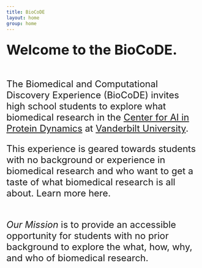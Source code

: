 ```yaml
---
title: BioCoDE
layout: home
group: home
---
```


<div class="content" style="font-size: 24px;">

  <div class="row">
  <div class="row">

  <span style="font-size: 36px; font-weight: bold;">Welcome to the BioCoDE.</span>
  <br>
  <br>
  
The Biomedical and Computational Discovery Experience (BioCoDE) invites high school students to explore what biomedical research in the [Center for AI in Protein Dynamics](https://www.vanderbilt.edu/ai-proteindynamics/) at [Vanderbilt University](https://www.vanderbilt.edu/).

This experience is geared towards students with no background or experience in biomedical research and who want to get a taste of what biomedical research is all about. Learn more here.
  <br>
  <br>

*Our Mission* is to provide an accessible opportunity for students with no prior background to explore the what, how, why, and who of biomedical research.

</div>
